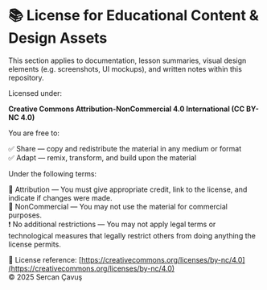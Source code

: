 # 📚 License for Educational Content & Design Assets

This section applies to documentation, lesson summaries, visual design elements (e.g. screenshots, UI mockups), and written notes within this repository.

Licensed under:

**Creative Commons Attribution-NonCommercial 4.0 International (CC BY-NC 4.0)**

You are free to:

✅ Share — copy and redistribute the material in any medium or format  
✅ Adapt — remix, transform, and build upon the material  

Under the following terms:

🔗 Attribution — You must give appropriate credit, link to the license, and indicate if changes were made.  
🚫 NonCommercial — You may not use the material for commercial purposes.  
❗ No additional restrictions — You may not apply legal terms or technological measures that legally restrict others from doing anything the license permits.

📎 License reference: [https://creativecommons.org/licenses/by-nc/4.0](https://creativecommons.org/licenses/by-nc/4.0)  
© 2025 Sercan Çavuş
